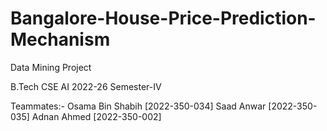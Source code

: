 # Bangalore-House-Price-Prediction-Mechanism
Data Mining Project

B.Tech CSE AI 2022-26
Semester-IV

Teammates:-
Osama Bin Shabih [2022-350-034]
Saad Anwar [2022-350-035]
Adnan Ahmed [2022-350-002]
